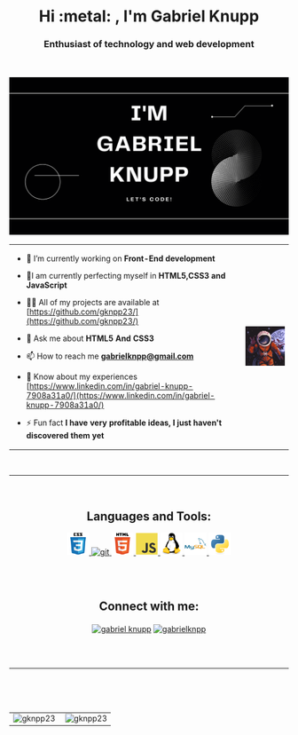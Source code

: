 <h1 align="center">Hi :metal: , I'm Gabriel Knupp</h1>
<h3 align="center">Enthusiast of technology and web development</h3>
<br><br>
<img src="https://github.com/gknpp23/gknpp23/blob/main/Black%20and%20White%20Simple%20Minimalist%20Futuristic%20Gaming%20YouTube%20Banner.png?raw=true" width="1000">
<table>
 <tr> 
   <td>
     
- 🔭 I’m currently working on **Front-End development**

- 🌱I am currently perfecting myself in **HTML5,CSS3 and JavaScript**

- 👨‍💻 All of my projects are available at [https://github.com/gknpp23/](https://github.com/gknpp23/)

- 💬 Ask me about **HTML5 And CSS3**

- 📫 How to reach me **gabrielknpp@gmail.com**

- 📄 Know about my experiences [https://www.linkedin.com/in/gabriel-knupp-7908a31a0/](https://www.linkedin.com/in/gabriel-knupp-7908a31a0/)

- ⚡ Fun fact **I have very profitable ideas, I just haven't discovered them yet**</td>

   <td><img src="https://github.com/gknpp23/gknpp23/blob/main/Octobit%20Day%204%20Spacesuit.gif" width="400"></td>
 </tr>
</table>

<br>
<hr>
<br>
<h2 align="center">Languages and Tools:</h2>
<p align="center"> </a> <a href="https://www.w3schools.com/css/" target="_blank" rel="noreferrer"> <img src="https://raw.githubusercontent.com/devicons/devicon/master/icons/css3/css3-original-wordmark.svg" alt="css3" width="40" height="40"/> </a> <a href="https://git-scm.com/" target="_blank" rel="noreferrer"> <img src="https://www.vectorlogo.zone/logos/git-scm/git-scm-icon.svg" alt="git" width="40" height="40"/> </a> <a href="https://www.w3.org/html/" target="_blank" rel="noreferrer"> <img src="https://raw.githubusercontent.com/devicons/devicon/master/icons/html5/html5-original-wordmark.svg" alt="html5" width="40" height="40"/> </a> <a href="https://developer.mozilla.org/en-US/docs/Web/JavaScript" target="_blank" rel="noreferrer"> <img src="https://raw.githubusercontent.com/devicons/devicon/master/icons/javascript/javascript-original.svg" alt="javascript" width="40" height="40"/> </a> <a href="https://www.linux.org/" target="_blank" rel="noreferrer"> <img src="https://raw.githubusercontent.com/devicons/devicon/master/icons/linux/linux-original.svg" alt="linux" width="40" height="40"/> </a> <a href="https://www.mysql.com/" target="_blank" rel="noreferrer"> <img src="https://raw.githubusercontent.com/devicons/devicon/master/icons/mysql/mysql-original-wordmark.svg" alt="mysql" width="40" height="40"/> </a> <a href="https://www.python.org" target="_blank" rel="noreferrer"> <img src="https://raw.githubusercontent.com/devicons/devicon/master/icons/python/python-original.svg" alt="python" width="40" height="40"/> </a> </p>
<br><br>
<h2 align="center">Connect with me:</h2>
<p align="center">
<a href="https://linkedin.com/in/gabriel knupp" target="blank"><img align="center" src="https://raw.githubusercontent.com/rahuldkjain/github-profile-readme-generator/master/src/images/icons/Social/linked-in-alt.svg" alt="gabriel knupp" height="30" width="40" /></a>
<a href="https://instagram.com/gabrielknpp" target="blank"><img align="center" src="https://raw.githubusercontent.com/rahuldkjain/github-profile-readme-generator/master/src/images/icons/Social/instagram.svg" alt="gabrielknpp" height="30" width="40" /></a>
</p>
<br><br>
<hr>
<br><br><br>

<table align="center">
 <tr> 
   <td>
     <img src="https://github-readme-stats.vercel.app/api/top-langs?username=gknpp23&show_icons=true&theme=dark&locale=en&layout=compact" alt="gknpp23"/>
   </td>
   <td>
     &nbsp;<img src="https://github-readme-stats.vercel.app/api?username=gknpp23&show_icons=true&theme=dark&locale=en" alt="gknpp23" />
   </td>
 </tr>
</table>
